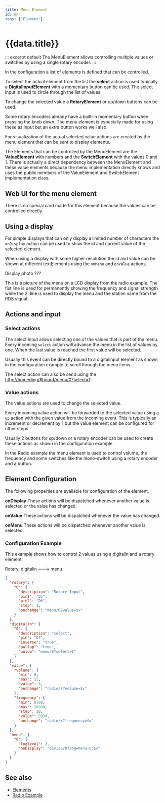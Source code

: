 ```yaml
---
title: Menu Element
id: nn
tags: ["Element"]
---
```


# {{data.title}}

::: excerpt default
The MenuElement allows controlling multiple values or switches by using a single rotary encoder.
:::

In the configuration a list of elements is defined that can be controlled.

To select the actual element from the list the **select** action is used typically a **DigitalInputElement** with a momentary button can be used.
The select input is used to circle through the list of values.

To change the selected value a **RotaryElement** or up/down buttons can be used.

Some rotary encoders already have a built-in momentary button when pressing the knob down. The menu element is especially made for using these as input but an extra button works well also.

For visualization of the actual selected value actions are created by the menu element that can be sent to display elements.

The Elements that can be controlled by the MenuElement are the **ValueElement** with numbers and the **SwitchElement** with the values 0 and 1. There is actually a direct dependency between the MenuElement and these value elements because the menu implementation directly knows and uses the public members of the ValueElement and SwitchElement implementation class.
 

## Web UI for the menu element

There is no special card made for this element because the values can be controlled directly. 


## Using a display

For simple displays that can only display a limited number of characters the `onDisplay` action can be used to show the id and current value of the selected element.

When using a display with some higher resolution the id and value can be shown at different textElements using the `onMenu` and `onValue` actions.

Display photo ???

This is a picture of the menu on a LCD display from the radio example.
The fist line is used for permanently showing the frequency and signal strength while the 2. line is used to display the menu and the station name from the RDS signal.

## Actions and input

### Select actions

The select input allows selecting one of the values that is part of the menu.
Every incoming `select` action will advance the menu in the list of values by one. When the last value is reached the first value will be selected.

Usually this event can be directly bound to a digitalinput element as shown in the configuration example to scroll through the menu items.

The select action can also be send using the <http://homeding/$board/menu/0?select=1>

### Value actions

The value actions are used to change the selected value.
 
Every incoming value action will be forwarded to the selected value using a `up` action with the given value from the incoming event. This is typically an increment or decrement by 1 but the value element can be configured for other steps. 

Usually 2 buttons for up/down or a rotary encoder can be used to create these actions as shown in the configuration example.

In the Radio example the menu element is used to control volume, the frequency and some switches like the mono-switch using a rotary encoder and a button.

## Element Configuration

The following properties are available for configuration of the element.

<object data="/element.svg?menu" type="image/svg+xml"></object>

**onDisplay** These actions will be dispatched whenever another value is selected or the value has changed.

**onValue** These actions will be dispatched whenever the value has changed.

**onMenu** These actions will be dispatched whenever another value is selected.

### Configuration Example

This example shows how to control 2 values using a digitalin and a rotary element:

Rotary, digitalin ---> menu

```json
{
  "rotary": {
    "0": {
      "description": "Rotary Input",
      "pin1": "D5",
      "pin2": "D6",
      "step": 1,
      "onchange": "menu/0?value=$v"
    }
  },
  "digitalin": {
    "0": {
      "description": "select",
      "pin": "D7",
      "inverse": "true",
      "pullup": "true",
      "onlow": "menu/0?select=1"
    }
  },
  "value": {
    "volume": {
      "min": 0,
      "max": 15,
      "value": 3,
      "onchange": "radio/r?volume=$v"
    },
    "frequency": {
      "min": 8700,
      "max": 10800,
      "step": 10,
      "value": 8930,
      "onchange": "radio/r?frequency=$v"
    }
  },
  "menu": {
    "0": {
      "loglevel": 2,
      "onDisplay": "device/0?log=menu-v:$v"
    }
  }
}
```


## See also

* [Elements](/elements/overview.md)
* [Radio Example](/examples/radio.md)